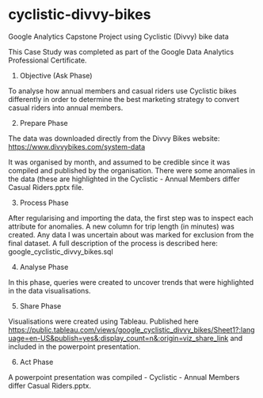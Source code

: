 # cyclistic-divvy-bikes
Google Analytics Capstone Project using Cyclistic (Divvy) bike data

This Case Study was completed as part of the Google Data Analytics Professional Certificate.

1. Objective (Ask Phase)

To analyse how annual members and casual riders use Cyclistic bikes differently in order to determine the best marketing strategy to convert casual riders into annual members.


2. Prepare Phase

The data was downloaded directly from the Divvy Bikes website: https://www.divvybikes.com/system-data

It was organised by month, and assumed to be credible since it was compiled and published by the organisation.  There were some anomalies in the data (these are highlighted in the Cyclistic - Annual Members differ Casual Riders.pptx file.


3. Process Phase

After regularising and importing the data, the first step was to inspect each attribute for anomalies.  A new column for trip length (in minutes) was created.  Any data I was uncertain about was marked for exclusion from the final dataset.  A full description of the process is described here: google_cyclistic_divvy_bikes.sql


4. Analyse Phase

In this phase, queries were created to uncover trends that were highlighted in the data visualisations.


5. Share Phase

Visualisations were created using Tableau.  Published here https://public.tableau.com/views/google_cyclistic_divvy_bikes/Sheet1?:language=en-US&publish=yes&:display_count=n&:origin=viz_share_link and included in the powerpoint presentation.


6. Act Phase

A powerpoint presentation was compiled - Cyclistic - Annual Members differ Casual Riders.pptx.

